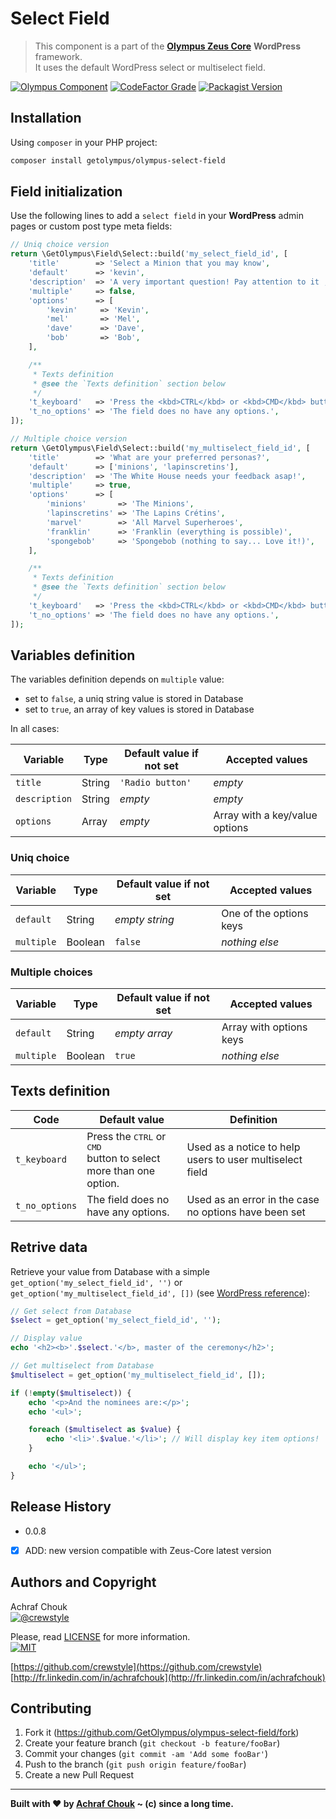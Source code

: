 # Select Field
> This component is a part of the [**Olympus Zeus Core**][zeus-url] **WordPress** framework.  
> It uses the default WordPress select or multiselect field.

[![Olympus Component][olympus-image]][olympus-url]
[![CodeFactor Grade][codefactor-image]][codefactor-url]
[![Packagist Version][packagist-image]][packagist-url]

## Installation

Using `composer` in your PHP project:

```sh
composer install getolympus/olympus-select-field
```

## Field initialization

Use the following lines to add a `select field` in your **WordPress** admin pages or custom post type meta fields:

```php
// Uniq choice version
return \GetOlympus\Field\Select::build('my_select_field_id', [
    'title'        => 'Select a Minion that you may know',
    'default'      => 'kevin',
    'description'  => 'A very important question! Pay attention to it ;)',
    'multiple'     => false,
    'options'      => [
        'kevin'     => 'Kevin',
        'mel'       => 'Mel',
        'dave'      => 'Dave',
        'bob'       => 'Bob',
    ],

    /**
     * Texts definition
     * @see the `Texts definition` section below
     */
    't_keyboard'   => 'Press the <kbd>CTRL</kbd> or <kbd>CMD</kbd> button to select more than one option.',
    't_no_options' => 'The field does no have any options.',
]);
```

```php
// Multiple choice version
return \GetOlympus\Field\Select::build('my_multiselect_field_id', [
    'title'        => 'What are your preferred personas?',
    'default'      => ['minions', 'lapinscretins'],
    'description'  => 'The White House needs your feedback asap!',
    'multiple'     => true,
    'options'      => [
        'minions'       => 'The Minions',
        'lapinscretins' => 'The Lapins Crétins',
        'marvel'        => 'All Marvel Superheroes',
        'franklin'      => 'Franklin (everything is possible)',
        'spongebob'     => 'Spongebob (nothing to say... Love it!)',
    ],

    /**
     * Texts definition
     * @see the `Texts definition` section below
     */
    't_keyboard'   => 'Press the <kbd>CTRL</kbd> or <kbd>CMD</kbd> button to select more than one option.',
    't_no_options' => 'The field does no have any options.',
]);
```

## Variables definition

The variables definition depends on `multiple` value:
- set to `false`, a uniq string value is stored in Database
- set to `true`, an array of key values is stored in Database

In all cases:

| Variable      | Type    | Default value if not set | Accepted values |
| ------------- | ------- | ------------------------ | --------------- |
| `title`       | String  | `'Radio button'` | *empty* |
| `description` | String  | *empty* | *empty* |
| `options`     | Array   | *empty* | Array with a key/value options |

### Uniq choice

| Variable      | Type    | Default value if not set | Accepted values |
| ------------- | ------- | ------------------------ | --------------- |
| `default`     | String  | *empty string* | One of the options keys |
| `multiple`    | Boolean | `false` | *nothing else* |

### Multiple choices

| Variable      | Type    | Default value if not set | Accepted values |
| ------------- | ------- | ------------------------ | --------------- |
| `default`     | String  | *empty array* | Array with options keys |
| `multiple`    | Boolean | `true` | *nothing else* |

## Texts definition

| Code | Default value | Definition |
| ---- | ------------- | ---------- |
| `t_keyboard` | Press the <kbd>CTRL</kbd> or <kbd>CMD</kbd><br/>button to select more than one<br/>option. | Used as a notice to help users to user multiselect field |
| `t_no_options` | The field does no have any options. | Used as an error in the case no options have been set |

## Retrive data

Retrieve your value from Database with a simple `get_option('my_select_field_id', '')` or `get_option('my_multiselect_field_id', [])` (see [WordPress reference][getoption-url]):

```php
// Get select from Database
$select = get_option('my_select_field_id', '');

// Display value
echo '<h2><b>'.$select.'</b>, master of the ceremony</h2>';

// Get multiselect from Database
$multiselect = get_option('my_multiselect_field_id', []);

if (!empty($multiselect)) {
    echo '<p>And the nominees are:</p>';
    echo '<ul>';

    foreach ($multiselect as $value) {
        echo '<li>'.$value.'</li>'; // Will display key item options!
    }

    echo '</ul>';
}
```

## Release History

* 0.0.8
- [x] ADD: new version compatible with Zeus-Core latest version

## Authors and Copyright

Achraf Chouk  
[![@crewstyle][twitter-image]][twitter-url]

Please, read [LICENSE][license-blob] for more information.  
[![MIT][license-image]][license-url]

[https://github.com/crewstyle](https://github.com/crewstyle)  
[http://fr.linkedin.com/in/achrafchouk](http://fr.linkedin.com/in/achrafchouk)

## Contributing

1. Fork it (<https://github.com/GetOlympus/olympus-select-field/fork>)
2. Create your feature branch (`git checkout -b feature/fooBar`)
3. Commit your changes (`git commit -am 'Add some fooBar'`)
4. Push to the branch (`git push origin feature/fooBar`)
5. Create a new Pull Request

---

**Built with ♥ by [Achraf Chouk](http://github.com/crewstyle "Achraf Chouk") ~ (c) since a long time.**

<!-- links & imgs dfn's -->
[olympus-image]: https://img.shields.io/badge/for-Olympus-44cc11.svg?style=flat-square
[olympus-url]: https://github.com/GetOlympus
[zeus-url]: https://github.com/GetOlympus/Zeus-Core
[codefactor-image]: https://www.codefactor.io/repository/github/GetOlympus/olympus-select-field/badge?style=flat-square
[codefactor-url]: https://www.codefactor.io/repository/github/getolympus/olympus-select-field
[getoption-url]: https://developer.wordpress.org/reference/functions/get_option/
[license-blob]: https://github.com/GetOlympus/olympus-select-field/blob/master/LICENSE
[license-image]: https://img.shields.io/badge/license-MIT_License-blue.svg?style=flat-square
[license-url]: http://opensource.org/licenses/MIT
[packagist-image]: https://img.shields.io/packagist/v/getolympus/olympus-select-field.svg?style=flat-square
[packagist-url]: https://packagist.org/packages/getolympus/olympus-select-field
[twitter-image]: https://img.shields.io/badge/crewstyle-blue.svg?style=social&logo=twitter
[twitter-url]: http://twitter.com/crewstyle